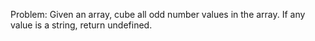 Problem:
Given an array, cube all odd number values in the array. If any value is a string, return undefined.
